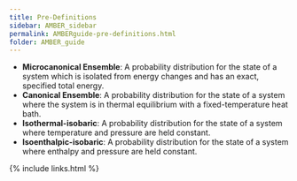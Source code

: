 ```yaml
---
title: Pre-Definitions
sidebar: AMBER_sidebar
permalink: AMBERguide-pre-definitions.html
folder: AMBER_guide
---
```


<link rel="stylesheet" href="css/theme-orange.css">

* __Microcanonical Ensemble__: A probability distribution for the state of a 
system which is isolated from energy changes and has an exact, specified total
energy.
* __Canonical Ensemble__: A probability distribution for the state of a system
where the system is in thermal equilibrium with a fixed-temperature heat bath.
* __Isothermal-isobaric__: A probability distribution for the state of a system
where temperature and pressure are held constant.
* __Isoenthalpic-isobaric__: A probability distribution for the state of a
system where enthalpy and pressure are held constant.

{% include links.html %}
